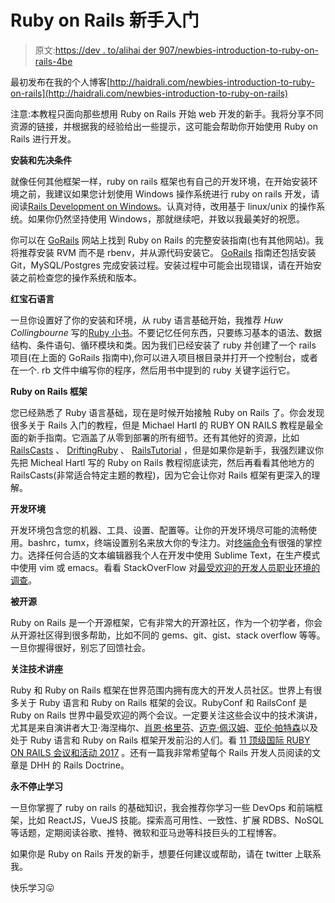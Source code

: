 # Ruby on Rails 新手入门

> 原文:[https://dev . to/alihai der 907/newbies-introduction-to-ruby-on-rails-4be](https://dev.to/alihaider907/newbies-introduction-to-ruby-on-rails-4be)

最初发布在我的个人博客[http://haidrali.com/newbies-introduction-to-ruby-on-rails](http://haidrali.com/newbies-introduction-to-ruby-on-rails)

注意:本教程只面向那些想用 Ruby on Rails 开始 web 开发的新手。我将分享不同资源的链接，并根据我的经验给出一些提示，这可能会帮助你开始使用 Ruby on Rails 进行开发。

**安装和先决条件**

就像任何其他框架一样，ruby on rails 框架也有自己的开发环境，在开始安装环境之前，我建议如果您计划使用 Windows 操作系统进行 ruby on rails 开发，请阅读[Rails Development on Windows](https://www.engineyard.com/blog/rails-development-on-windows-seriously)。认真对待，改用基于 linux/unix 的操作系统。如果你仍然坚持使用 Windows，那就继续吧，并致以我最美好的祝愿。

你可以在 [GoRails](https://gorails.com) 网站上找到 Ruby on Rails 的完整安装指南(也有其他网站)。我将推荐安装 RVM 而不是 rbenv，并从源代码安装它。 [GoRails](https://gorails.com) 指南还包括安装 Git，MySQL/Postgres 完成安装过程。安装过程中可能会出现错误，请在开始安装之前检查您的操作系统和版本。

**红宝石语言**

一旦你设置好了你的安装和环境，从 ruby 语言基础开始，我推荐 *Huw Collingbourne* 写的[Ruby 小书](http://www.sapphiresteel.com/IMG/pdf/LittleBookOfRuby.pdf)。不要记忆任何东西，只要练习基本的语法、数据结构、条件语句、循环模块和类。因为我们已经安装了 ruby 并创建了一个 rails 项目(在上面的 GoRails 指南中),你可以进入项目根目录并打开一个控制台，或者在一个. rb 文件中编写你的程序，然后用书中提到的 ruby 关键字运行它。

**Ruby on Rails 框架**

您已经熟悉了 Ruby 语言基础，现在是时候开始接触 Ruby on Rails 了。你会发现很多关于 Rails 入门的教程，但是 Michael Hartl 的 RUBY ON RAILS 教程是最全面的新手指南。它涵盖了从零到部署的所有细节。还有其他好的资源，比如 [RailsCasts](http://railscasts.com/) 、 [DriftingRuby](https://www.driftingruby.com/) 、 [RailsTutorial](https://www.railstutorial.org/) ，但是如果你是新手，我强烈建议你先把 Micheal Hartl 写的 Ruby on Rails 教程彻底读完，然后再看看其他地方的 RailsCasts(非常适合特定主题的教程)，因为它会让你对 Rails 框架有更深入的理解。

**开发环境**

开发环境包含您的机器、工具、设置、配置等。让你的开发环境尽可能的流畅使用。bashrc，tumx，终端设置别名来放大你的专注力。对[终端命令](http://haidrali.com/everyday-terminal-commands-for-backend-developers/)有很强的掌控力。选择任何合适的文本编辑器我个人在开发中使用 Sublime Text，在生产模式中使用 vim 或 emacs。看看 StackOverFlow 对[最受欢迎的开发人员职业环境的调查](https://insights.stackoverflow.com/survey/2017#technology-most-popular-developer-environments-by-occupation)。

**被开源**

Ruby on Rails 是一个开源框架，它有非常大的开源社区，作为一个初学者，你会从开源社区得到很多帮助，比如不同的 gems、git、gist、stack overflow 等等。一旦你握得很好，别忘了回馈社会。

**关注技术讲座**

Ruby 和 Ruby on Rails 框架在世界范围内拥有庞大的开发人员社区。世界上有很多关于 Ruby 语言和 Ruby on Rails 框架的会议。RubyConf 和 RailsConf 是 Ruby on Rails 世界中最受欢迎的两个会议。一定要关注这些会议中的技术演讲，尤其是来自演讲者大卫·海涅梅尔、[肖恩·格里芬](https://twitter.com/sgrif)、[迈克·佩汉姆](https://twitter.com/mperham)、[亚伦·帕特森](https://twitter.com/tenderlove)以及处于 Ruby 语言和 Ruby on Rails 框架开发前沿的人们。看 [11 顶级国际 RUBY ON RAILS 会议和活动 2017](https://www.bacancytechnology.com/blog/11-top-ruby-on-rails-conferences-2017) 。还有一篇我非常希望每个 Rails 开发人员阅读的文章是 DHH 的 Rails Doctrine。

**永不停止学习**

一旦你掌握了 ruby on rails 的基础知识，我会推荐你学习一些 DevOps 和前端框架，比如 ReactJS，VueJS 技能。探索高可用性、一致性、扩展 RDBS、NoSQL 等话题，定期阅读谷歌、推特、微软和亚马逊等科技巨头的工程博客。

如果你是 Ruby on Rails 开发的新手，想要任何建议或帮助，请在 twitter 上联系我。

快乐学习😛